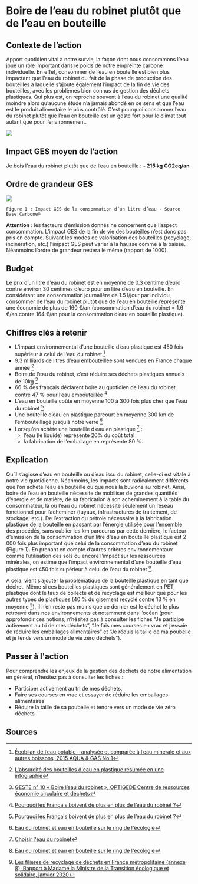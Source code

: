 # Boire de l’eau du robinet plutôt que de l’eau en bouteille

## Contexte de l’action

Apport quotidien vital à notre survie, la façon dont nous consommons l’eau joue un rôle important dans le poids de notre empreinte carbone individuelle. En effet, consommer de l’eau en bouteille est bien plus impactant que l’eau du robinet du fait de la phase de production des bouteilles à laquelle s’ajoute également l’impact de la fin de vie des bouteilles, avec les problèmes bien connus de gestion des déchets plastiques. Qui plus est, on reproche souvent à l’eau du robinet une qualité moindre alors qu’aucune étude n’a jamais abondé en ce sens et que l’eau est le produit alimentaire le plus contrôlé. C’est pourquoi consommer l’eau du robinet plutôt que l’eau en bouteille est un geste fort pour le climat tout autant que pour l’environnement.

![](https://ecolab-data.netlify.app/images/Chiffres-cles_eau.png)

## Impact GES moyen de l’action

Je bois l’eau du robinet plutôt que de l’eau en bouteille : **- 215 kg CO2eq/an**

## Ordre de grandeur GES

![](https://www.associationbilancarbone.fr/wp-content/uploads/2020/12/eau-bouteille-fig1.jpg)

`Figure 1 : Impact GES de la consommation d’un litre d’eau - Source Base Carbone®`

**Attention** : les facteurs d’émission donnés ne concernent que l’aspect consommation. L’impact GES de la fin de vie des bouteilles n’est donc pas pris en compte. Suivant les modes de valorisation des bouteilles (recyclage, incinération, etc.) l’impact GES peut varier à la hausse comme à la baisse. Néanmoins l’ordre de grandeur restera le même (rapport de 1000).

## Budget

Le prix d’un litre d’eau du robinet est en moyenne de 0.3 centime d’euro contre environ 30 centimes d’euro pour un litre d’eau en bouteille. En considérant une consommation journalière de 1.5 l/jour par individu, consommer de l’eau du robinet plutôt que de l’eau en bouteille représente une économie de plus de 160 €/an (consommation d’eau du robinet = 1.6 €/an contre 164 €/an pour la consommation d’eau en bouteille plastique).

## Chiffres clés à retenir

- L’impact environnemental d’une bouteille d’eau plastique est 450 fois supérieur à celui de l’eau du robinet [^1]
- 9.3 milliards de litres d’eau embouteillée sont vendues en France chaque année [^2]
- Boire de l’eau du robinet, c’est réduire ses déchets plastiques annuels de 10kg [^3]
- 66 % des français déclarent boire au quotidien de l’eau du robinet contre 47 % pour l’eau embouteillée [^4]
- L’eau en bouteille coûte en moyenne 100 à 300 fois plus cher que l’eau du robinet [^4]
- Une bouteille d’eau en plastique parcourt en moyenne 300 km de l’embouteillage jusqu’à notre verre [^5]
- Lorsqu’on achète une bouteille d’eau en plastique [^6] :
  - l’eau (le liquide) représente 20% du coût total
  - la fabrication de l’emballage en représente 80 %.

## Explication

Qu’il s’agisse d’eau en bouteille ou d’eau issu du robinet, celle-ci est vitale à notre vie quotidienne. Néanmoins, les impacts sont radicalement différents que l’on achète l’eau en bouteille ou que nous la buvions au robinet. Ainsi, boire de l’eau en bouteille nécessite de mobiliser de grandes quantités d’énergie et de matière, de sa fabrication à son acheminement à la table du consommateur, là où l’eau du robinet nécessite seulement un réseau fonctionnel pour l’acheminer (tuyaux, infrastructures de traitement, de stockage, etc.). De l’extraction du pétrole nécessaire à la fabrication plastique de la bouteille en passant par l’énergie utilisée pour l’ensemble des procédés, sans oublier les km parcourus par cette dernière, le facteur d’émission de la consommation d’un litre d’eau en bouteille plastique est 2 000 fois plus important que celui de la consommation d’eau du robinet (Figure 1). En prenant en compte d’autres critères environnementaux comme l’utilisation des sols ou encore l’impact sur les ressources minérales, on estime que l’impact environnemental d’une bouteille d’eau plastique est 450 fois supérieur à celui de l’eau du robinet [^5].

A cela, vient s’ajouter la problématique de la bouteille plastique en tant que déchet. Même si ces bouteilles plastiques sont généralement en PET, plastique dont le taux de collecte et de recyclage est meilleur que pour les autres types de plastiques (40 % du gisement recyclé contre 13 % en moyenne [^7]), il n’en reste pas moins que ce dernier est le déchet le plus retrouvé dans nos environnements et notamment dans l’océan (pour approfondir ces notions, n’hésitez pas à consulter les fiches “Je participe activement au tri de mes déchets”, “Je fais mes courses en vrac et j’essaie de réduire les emballages alimentaires” et “Je réduis la taille de ma poubelle et je tends vers un mode de vie zéro déchets”).

## Passer à l'action

Pour comprendre les enjeux de la gestion des déchets de notre alimentation en général, n’hésitez pas à consulter les fiches :

- Participer activement au tri de mes déchets,
- Faire ses courses en vrac et essayer de réduire les emballages alimentaires
- Réduire la taille de sa poubelle et tendre vers un mode de vie zéro déchets

## Sources

[^1]: [Écobilan de l’eau potable – analysée et comparée à l’eau minérale et aux autres boissons, 2015 AQUA & GAS No 1](http://esu-services.ch/fr/projects/lcafood/eau/)
[^2]: [L'absurdité des bouteilles d'eau en plastique résumée en une infographie](https://www.fne.asso.fr/actualites/labsurdit%C3%A9-des-bouteilles-deau-en-plastique-r%C3%A9sum%C3%A9e-en-une-infographie)
[^3]: [GESTE n° 10 « Boire l’eau du robinet », OPTIGEDE Centre de ressources économie circulaire et déchets](https://www.optigede.ademe.fr/fiche/boire-l-eau-du-robinet-reduit-mes-dechets)
[^4]: [Pourquoi les Français boivent de plus en plus de l’eau du robinet ?](https://www.cieau.com/le-metier-de-leau/usages-consommation-conseils/pourquoi-les-francais-boivent-de-plus-en-plus-de-leau-du-robinet/)
[^5]: [Eau du robinet et eau en bouteille sur le ring de l'écologie](https://www.novethic.fr/actualite/infographies/isr-rse/infographie-eau-du-robinet-et-eau-en-bouteille-sur-le-ring-de-l-ecologie-145618.html)
[^6]: [Choisir l'eau du robinet](http://www.sictomu.org/eau_robinet.pdf)
[^7]: [Les filières de recyclage de déchets en France métropolitaine (annexe 8), Rapport à Madame la Ministre de la Transition écologique et solidaire, janvier 2020](https://www.economie.gouv.fr/files/files/directions_services/cge/filieres-dechets-recyclage.pdf)
